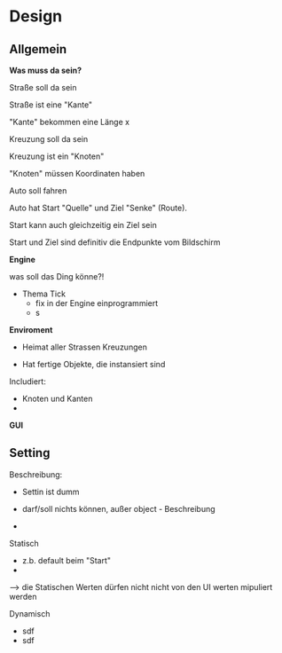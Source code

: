 # Design

Allgemein
----------------

**Was muss da sein?**

Straße soll da sein

Straße ist eine "Kante"

"Kante" bekommen eine Länge x  

Kreuzung soll da sein

Kreuzung ist ein "Knoten"

"Knoten" müssen Koordinaten haben

Auto soll fahren

Auto hat Start "Quelle" und Ziel "Senke" (Route). 

Start kann auch gleichzeitig ein Ziel sein 

Start und Ziel sind definitiv die Endpunkte vom Bildschirm

**Engine**


was soll das Ding könne?!

- Thema Tick 
    - fix in der Engine einprogrammiert
    - s

**Enviroment**

- Heimat aller Strassen Kreuzungen

- Hat fertige Objekte, die instansiert sind 

Includiert:

- Knoten und Kanten
- 
    

**GUI**



**Setting**
----------------

Beschreibung:

- Settin ist dumm

- darf/soll nichts können, außer object - Beschreibung

-  

Statisch

- z.b. default beim "Start"
- 

--> die Statischen Werten dürfen nicht nicht von den UI werten mipuliert werden

Dynamisch

- sdf
- sdf


